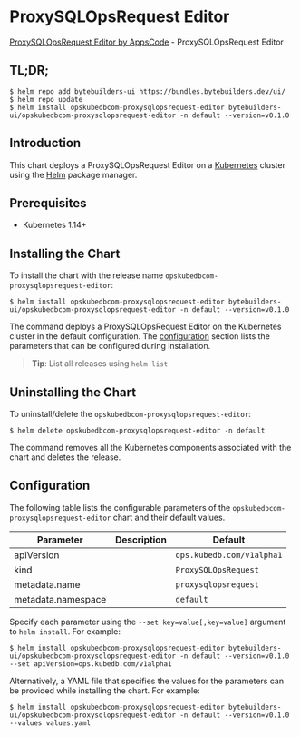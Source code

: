 # ProxySQLOpsRequest Editor

[ProxySQLOpsRequest Editor by AppsCode](https://byte.builders) - ProxySQLOpsRequest Editor

## TL;DR;

```console
$ helm repo add bytebuilders-ui https://bundles.bytebuilders.dev/ui/
$ helm repo update
$ helm install opskubedbcom-proxysqlopsrequest-editor bytebuilders-ui/opskubedbcom-proxysqlopsrequest-editor -n default --version=v0.1.0
```

## Introduction

This chart deploys a ProxySQLOpsRequest Editor on a [Kubernetes](http://kubernetes.io) cluster using the [Helm](https://helm.sh) package manager.

## Prerequisites

- Kubernetes 1.14+

## Installing the Chart

To install the chart with the release name `opskubedbcom-proxysqlopsrequest-editor`:

```console
$ helm install opskubedbcom-proxysqlopsrequest-editor bytebuilders-ui/opskubedbcom-proxysqlopsrequest-editor -n default --version=v0.1.0
```

The command deploys a ProxySQLOpsRequest Editor on the Kubernetes cluster in the default configuration. The [configuration](#configuration) section lists the parameters that can be configured during installation.

> **Tip**: List all releases using `helm list`

## Uninstalling the Chart

To uninstall/delete the `opskubedbcom-proxysqlopsrequest-editor`:

```console
$ helm delete opskubedbcom-proxysqlopsrequest-editor -n default
```

The command removes all the Kubernetes components associated with the chart and deletes the release.

## Configuration

The following table lists the configurable parameters of the `opskubedbcom-proxysqlopsrequest-editor` chart and their default values.

|     Parameter      | Description |          Default          |
|--------------------|-------------|---------------------------|
| apiVersion         |             | `ops.kubedb.com/v1alpha1` |
| kind               |             | `ProxySQLOpsRequest`      |
| metadata.name      |             | `proxysqlopsrequest`      |
| metadata.namespace |             | `default`                 |


Specify each parameter using the `--set key=value[,key=value]` argument to `helm install`. For example:

```console
$ helm install opskubedbcom-proxysqlopsrequest-editor bytebuilders-ui/opskubedbcom-proxysqlopsrequest-editor -n default --version=v0.1.0 --set apiVersion=ops.kubedb.com/v1alpha1
```

Alternatively, a YAML file that specifies the values for the parameters can be provided while
installing the chart. For example:

```console
$ helm install opskubedbcom-proxysqlopsrequest-editor bytebuilders-ui/opskubedbcom-proxysqlopsrequest-editor -n default --version=v0.1.0 --values values.yaml
```
